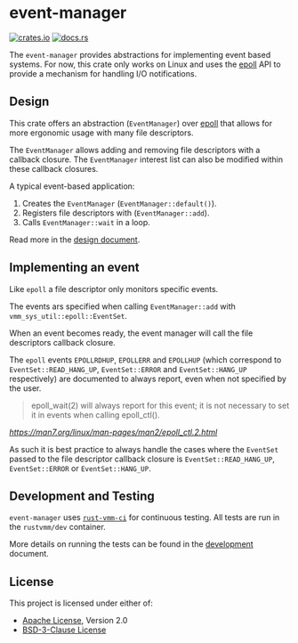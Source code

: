 # event-manager

[![crates.io](https://img.shields.io/crates/v/event-manager)](https://crates.io/crates/event-manager)
[![docs.rs](https://img.shields.io/docsrs/event-manager)](https://docs.rs/event-manager/)

The `event-manager` provides abstractions for implementing event based
systems. For now, this crate only works on Linux and uses the
[epoll](http://man7.org/linux/man-pages/man7/epoll.7.html) API to provide a
mechanism for handling I/O notifications.

## Design

This crate offers an abstraction (`EventManager`) over [epoll](https://man7.org/linux/man-pages/man7/epoll.7.html) that
allows for more ergonomic usage with many file descriptors.

The `EventManager` allows adding and removing file descriptors with a callback closure. The
`EventManager` interest list can also be modified within these callback closures.

A typical event-based application:

1. Creates the `EventManager` (`EventManager::default()`).
2. Registers file descriptors with (`EventManager::add`).
3. Calls `EventManager::wait` in a loop.

Read more in the [design document](docs/DESIGN.md).

## Implementing an event

Like `epoll` a file descriptor only monitors specific events.

The events ars specified when calling `EventManager::add` with `vmm_sys_util::epoll::EventSet`.

When an event becomes ready, the event manager will call the file descriptors callback closure.

The `epoll` events `EPOLLRDHUP`, `EPOLLERR` and `EPOLLHUP` (which correspond to
`EventSet::READ_HANG_UP`, `EventSet::ERROR` and `EventSet::HANG_UP` respectively) are documented to
always report, even when not specified by the user.

> epoll_wait(2) will always report for this event; it is not
> necessary to set it in events when calling epoll_ctl().

*https://man7.org/linux/man-pages/man2/epoll_ctl.2.html*

As such it is best practice to always handle the cases where the `EventSet` passed to the file
descriptor callback closure is `EventSet::READ_HANG_UP`, `EventSet::ERROR` or `EventSet::HANG_UP`.

## Development and Testing

`event-manager` uses [`rust-vmm-ci`](https://github.com/rust-vmm/rust-vmm-ci) for continuous
testing. All tests are run in the `rustvmm/dev` container.

More details on running the tests can be found in the
[development](docs/DEVELOPMENT.md) document.

## License

This project is licensed under either of:

- [Apache License](LICENSE-APACHE), Version 2.0
- [BSD-3-Clause License](LICENSE-BSD-3-CLAUSE)
